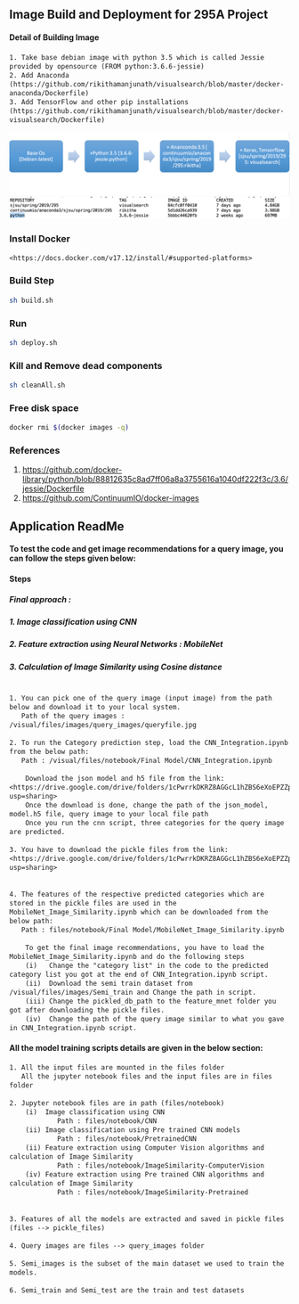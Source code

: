 ## Image Build and Deployment for 295A Project
#### Detail of Building Image
```
1. Take base debian image with python 3.5 which is called Jessie provided by opensource (FROM python:3.6.6-jessie)
2. Add Anaconda (https://github.com/rikithamanjunath/visualsearch/blob/master/docker-anaconda/Dockerfile)
3. Add TensorFlow and other pip installations (https://github.com/rikithamanjunath/visualsearch/blob/master/docker-visualsearch/Dockerfile)
```
![visualsearch](image_pipeline.png)
![visualsearch](docker_images.png)

### Install Docker
````
<https://docs.docker.com/v17.12/install/#supported-platforms>
````
### Build Step
````bash
sh build.sh
````
### Run
```bash
sh deploy.sh
```
### Kill and Remove dead components
```bash
sh cleanAll.sh
```
### Free disk space
```bash
docker rmi $(docker images -q)
```
### References
1. <https://github.com/docker-library/python/blob/88812635c8ad7ff06a8a3755616a1040df222f3c/3.6/jessie/Dockerfile>
2. <https://github.com/ContinuumIO/docker-images>

## Application ReadMe

#### To test the code and get image recommendations for a query image, you can follow the steps given below:


#### Steps
##### Final approach : 
##### 1. Image classification using CNN  
##### 2. Feature extraction using Neural Networks : MobileNet 
##### 3. Calculation of Image Similarity using Cosine distance

```

1. You can pick one of the query image (input image) from the path below and download it to your local system. 
   Path of the query images : /visual/files/images/query_images/queryfile.jpg

2. To run the Category prediction step, load the CNN_Integration.ipynb from the below path:
   Path : /visual/files/notebook/Final Model/CNN_Integration.ipynb

    Download the json model and h5 file from the link:<https://drive.google.com/drive/folders/1cPwrrkDKRZ8AGGcL1hZBS6eXoEPZZpZO?usp=sharing>
    Once the download is done, change the path of the json_model, model.h5 file, query image to your local file path
    Once you run the cnn script, three categories for the query image are predicted. 

3. You have to download the pickle files from the link:<https://drive.google.com/drive/folders/1cPwrrkDKRZ8AGGcL1hZBS6eXoEPZZpZO?usp=sharing>
 
   
4. The features of the respective predicted categories which are stored in the pickle files are used in the MobileNet_Image_Similarity.ipynb which can be downloaded from the below path:
   Path : files/notebook/Final Model/MobileNet_Image_Similarity.ipynb 

    To get the final image recommendations, you have to load the MobileNet_Image_Similarity.ipynb and do the following steps
    (i)   Change the "category list" in the code to the predicted category list you got at the end of CNN_Integration.ipynb script.
    (ii)  Download the semi train dataset from /visual/files/images/Semi_train and Change the path in script.
    (iii) Change the pickled_db_path to the feature_mnet folder you got after downloading the pickle files.
    (iv)  Change the path of the query image similar to what you gave in CNN_Integration.ipynb script.
```
#### All the model training scripts details are given in the below section: 

```
1. All the input files are mounted in the files folder
   All the jupyter notebook files and the input files are in files folder

2. Jupyter notebook files are in path (files/notebook)
    (i)  Image classification using CNN
            Path : files/notebook/CNN
    (ii) Image classification using Pre trained CNN models
            Path : files/notebook/PretrainedCNN
    (ii) Feature extraction using Computer Vision algorithms and calculation of Image Similarity
            Path : files/notebook/ImageSimilarity-ComputerVision
    (iv) Feature extraction using Pre trained CNN algorithms and calculation of Image Similarity
            Path : files/notebook/ImageSimilarity-Pretrained
            
            
3. Features of all the models are extracted and saved in pickle files (files --> pickle_files)

4. Query images are files --> query_images folder

5. Semi_images is the subset of the main dataset we used to train the models.

6. Semi_train and Semi_test are the train and test datasets

```

